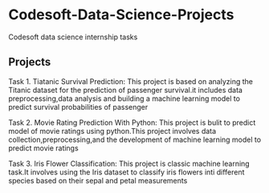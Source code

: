 # Codesoft-Data-Science-Projects
Codesoft data science internship tasks
## Projects
Task 1. Tiatanic Survival Prediction: This project is based on analyzing the Titanic dataset for the prediction of passenger survival.it includes data preprocessing,data analysis and building a machine learning model to predict survival probabilities of passenger

Task 2. Movie Rating Prediction With Python: This project is bulit to predict model of movie ratings using python.This project involves data collection,preprocessing,and the development of machine learning model to predict movie ratings

Task 3. Iris Flower Classification: This project is classic machine learning task.It involves using the Iris dataset to classify iris flowers inti different species based on their sepal and petal measurements
